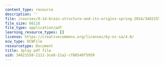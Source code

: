 ```yaml
---
content_type: resource
description: ''
file: /courses/9-14-brain-structure-and-its-origins-spring-2014/3482155821113ce821a2cf80540f5959_555138.pdf
file_size: 66116
file_type: application/pdf
learning_resource_types: []
license: https://creativecommons.org/licenses/by-nc-sa/4.0/
ocw_type: OCWFile
resourcetype: Document
title: 3play pdf file
uid: 34821558-2111-3ce8-21a2-cf80540f5959
---
```

